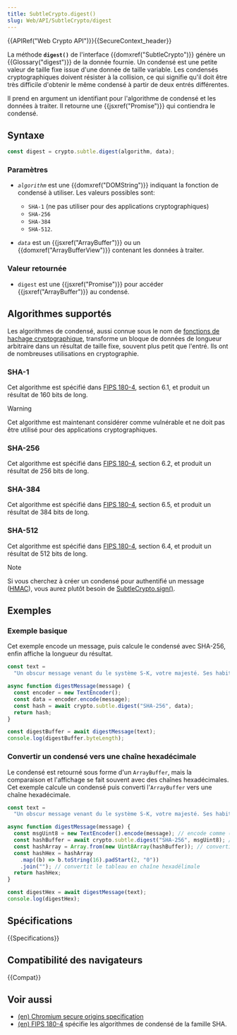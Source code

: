 ```yaml
---
title: SubtleCrypto.digest()
slug: Web/API/SubtleCrypto/digest
---
```


{{APIRef("Web Crypto API")}}{{SecureContext_header}}

La méthode **`digest()`** de l'interface {{domxref("SubtleCrypto")}} génère un {{Glossary("digest")}} de la donnée fournie. Un condensé est une petite valeur de taille fixe issue d'une donnée de taille variable. Les condensés cryptographiques doivent résister à la collision, ce qui signifie qu'il doit être très difficile d'obtenir le même condensé à partir de deux entrés différentes.

Il prend en argument un identifiant pour l'algorithme de condensé et les données à traiter. Il retourne une {{jsxref("Promise")}} qui contiendra le condensé.

## Syntaxe

```js
const digest = crypto.subtle.digest(algorithm, data);
```

### Paramètres

- _`algorithm`_ est une {{domxref("DOMString")}} indiquant la fonction de condensé à utiliser. Les valeurs possibles sont:

  - `SHA-1` (ne pas utiliser pour des applications cryptographiques)
  - `SHA-256`
  - `SHA-384`
  - `SHA-512`.

- _`data`_ est un {{jsxref("ArrayBuffer")}} ou un {{domxref("ArrayBufferView")}} contenant les données à traiter.

### Valeur retournée

- `digest` est une {{jsxref("Promise")}} pour accéder {{jsxref("ArrayBuffer")}} au condensé.

## Algorithmes supportés

Les algorithmes de condensé, aussi connue sous le nom de [fonctions de hachage cryptographique](/fr/docs/Glossaire/Fonction_de_hachage_cryptographique), transforme un bloque de données de longueur arbitraire dans un résultat de taille fixe, souvent plus petit que l'entré. Ils ont de nombreuses utilisations en cryptographie.

### SHA-1

Cet algorithme est spécifié dans [FIPS 180-4](https://nvlpubs.nist.gov/nistpubs/FIPS/NIST.FIPS.180-4.pdf), section 6.1, et produit un résultat de 160 bits de long.

> [!WARNING]
> Cet algorithme est maintenant considérer comme vulnérable et ne doit pas être utilisé pour des applications cryptographiques.

### SHA-256

Cet algorithme est spécifié dans [FIPS 180-4](https://nvlpubs.nist.gov/nistpubs/FIPS/NIST.FIPS.180-4.pdf), section 6.2, et produit un résultat de 256 bits de long.

### SHA-384

Cet algorithme est spécifié dans [FIPS 180-4](https://nvlpubs.nist.gov/nistpubs/FIPS/NIST.FIPS.180-4.pdf), section 6.5, et produit un résultat de 384 bits de long.

### SHA-512

Cet algorithme est spécifié dans [FIPS 180-4](https://nvlpubs.nist.gov/nistpubs/FIPS/NIST.FIPS.180-4.pdf), section 6.4, et produit un résultat de 512 bits de long.

> [!NOTE]
> Si vous cherchez à créer un condensé pour authentifié un message ([HMAC](/fr/docs/Glossary/HMAC)), vous aurez plutôt besoin de [SubtleCrypto.sign()](/fr/docs/Web/API/SubtleCrypto/sign#HMAC).

## Exemples

### Exemple basique

Cet exemple encode un message, puis calcule le condensé avec SHA-256, enfin affiche la longueur du résultat.

```js
const text =
  "Un obscur message venant du le système S-K, votre majesté. Ses habitants le nomment la planète Terre.";

async function digestMessage(message) {
  const encoder = new TextEncoder();
  const data = encoder.encode(message);
  const hash = await crypto.subtle.digest("SHA-256", data);
  return hash;
}

const digestBuffer = await digestMessage(text);
console.log(digestBuffer.byteLength);
```

### Convertir un condensé vers une chaîne hexadécimale

Le condensé est retourné sous forme d'un `ArrayBuffer`, mais la comparaison et l'affichage se fait souvent avec des chaînes hexadécimales. Cet exemple calcule un condensé puis converti l'`ArrayBuffer` vers une chaîne hexadécimale.

```js
const text =
  "Un obscur message venant du le système S-K, votre majesté. Ses habitants le nomment la planète Terre.";

async function digestMessage(message) {
  const msgUint8 = new TextEncoder().encode(message); // encode comme (utf-8) Uint8Array
  const hashBuffer = await crypto.subtle.digest("SHA-256", msgUint8); // fait le condensé
  const hashArray = Array.from(new Uint8Array(hashBuffer)); // convertit le buffer en tableau d'octet
  const hashHex = hashArray
    .map((b) => b.toString(16).padStart(2, "0"))
    .join(""); // convertit le tableau en chaîne hexadélimale
  return hashHex;
}

const digestHex = await digestMessage(text);
console.log(digestHex);
```

## Spécifications

{{Specifications}}

## Compatibilité des navigateurs

{{Compat}}

## Voir aussi

- [(en) Chromium secure origins specification](https://www.chromium.org/Home/chromium-security/prefer-secure-origins-for-powerful-new-features)
- [(en) FIPS 180-4](https://nvlpubs.nist.gov/nistpubs/FIPS/NIST.FIPS.180-4.pdf) spécifie les algorithmes de condensé de la famille SHA.
